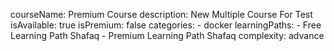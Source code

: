courseName: Premium Course
description: New Multiple Course For Test
isAvailable: true
isPremium: false
categories: 
    - docker
learningPaths: 
    - Free Learning Path Shafaq
    - Premium Learning Path Shafaq
complexity: advance
